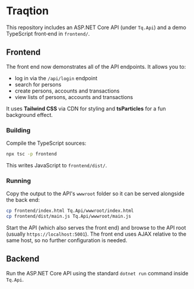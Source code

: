 # Traqtion

This repository includes an ASP.NET Core API (under `Tq.Api`) and a demo TypeScript front‑end in `frontend/`.

## Frontend

The front end now demonstrates all of the API endpoints. It allows you to:

- log in via the `/api/login` endpoint
- search for persons
- create persons, accounts and transactions
- view lists of persons, accounts and transactions

It uses **Tailwind CSS** via CDN for styling and **tsParticles** for a fun background effect.

### Building

Compile the TypeScript sources:

```bash
npx tsc -p frontend
```

This writes JavaScript to `frontend/dist/`.

### Running

Copy the output to the API's `wwwroot` folder so it can be served alongside the back end:

```bash
cp frontend/index.html Tq.Api/wwwroot/index.html
cp frontend/dist/main.js Tq.Api/wwwroot/main.js
```

Start the API (which also serves the front end) and browse to the API root (usually `https://localhost:5001`). The front end uses AJAX relative to the same host, so no further configuration is needed.

## Backend

Run the ASP.NET Core API using the standard `dotnet run` command inside `Tq.Api`.
